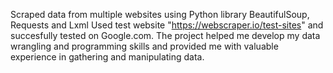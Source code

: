 Scraped data from multiple websites using Python library BeautifulSoup, Requests and Lxml
Used test website "https://webscraper.io/test-sites" and succesfully tested on Google.com.
The project helped me develop my data wrangling and programming skills and provided me with valuable experience in gathering and manipulating data.

